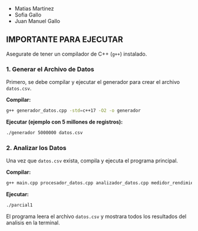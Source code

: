* Matias Martinez
* Sofia Gallo
* Juan Manuel Gallo
## IMPORTANTE PARA EJECUTAR

Asegurate de tener un compilador de C++ (`g++`) instalado.

### 1. Generar el Archivo de Datos

Primero, se debe compilar y ejecutar el generador para crear el archivo `datos.csv`.

**Compilar:**
```bash
g++ generador_datos.cpp -std=c++17 -O2 -o generador
```

**Ejecutar (ejemplo con 5 millones de registros):**
```bash
./generador 5000000 datos.csv
```

### 2. Analizar los Datos

Una vez que `datos.csv` exista, compila y ejecuta el programa principal.

**Compilar:**
```bash
g++ main.cpp procesador_datos.cpp analizador_datos.cpp medidor_rendimiento.cpp -std=c++17 -O2 -o parcial1
```

**Ejecutar:**
```bash
./parcial1
```
El programa leera el archivo `datos.csv` y mostrara todos los resultados del analisis en la terminal.
